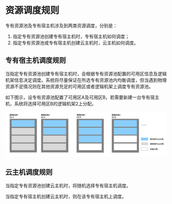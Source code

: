 # 资源调度规则

专有资源池及专有宿主机涉及到两类资源调度，分别是：

1. 指定专有资源池创建专有宿主机时，专有宿主机如何调度；
2. 指定专有资源池或专有宿主机创建云主机时，云主机如何调度。

## 专有宿主机调度规则

当指定专有资源池创建专有宿主机时，会根据专有资源池配置的可用区信息及逻辑机架信息决定调度。系统将尽量保证在所选专有资源池内均衡调度，但当遇到物理资源不足情况则在其他资源充足的可用区或者逻辑机架上调度专有资源池。

如下图示，设专有资源池配置了可用区A及可用区B，若需要新建一台专有宿主机，系统将选择可用区B的逻辑机架2上分配。

![](../../../../image/dh/resource-scheduling-rules.png)

## 云主机调度规则

当指定专有资源池创建云主机时，将随机选择专有宿主机调度。

当指定专有宿主机创建云主机时，则在该专有宿主机上调度。




